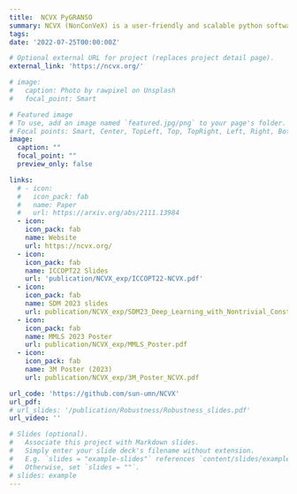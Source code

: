 ```yaml
---
title:  NCVX PyGRANSO 
summary: NCVX (NonConVeX) is a user-friendly and scalable python software package targeting general nonsmooth NCVX problems with nonsmooth constraints. 
tags: 
date: '2022-07-25T00:00:00Z'

# Optional external URL for project (replaces project detail page).
external_link: 'https://ncvx.org/'

# image:
#   caption: Photo by rawpixel on Unsplash
#   focal_point: Smart

# Featured image
# To use, add an image named `featured.jpg/png` to your page's folder.
# Focal points: Smart, Center, TopLeft, Top, TopRight, Left, Right, BottomLeft, Bottom, BottomRight.
image:
  caption: ""
  focal_point: ""
  preview_only: false

links:
  # - icon: 
  #   icon_pack: fab
  #   name: Paper
  #   url: https://arxiv.org/abs/2111.13984
  - icon: 
    icon_pack: fab
    name: Website
    url: https://ncvx.org/
  - icon: 
    icon_pack: fab
    name: ICCOPT22 Slides
    url: 'publication/NCVX_exp/ICCOPT22-NCVX.pdf'
  - icon: 
    icon_pack: fab
    name: SDM 2023 slides
    url: publication/NCVX_exp/SDM23_Deep_Learning_with_Nontrivial_Constraints.pdf
  - icon: 
    icon_pack: fab
    name: MMLS 2023 Poster
    url: publication/NCVX_exp/MMLS_Poster.pdf
  - icon: 
    icon_pack: fab
    name: 3M Poster (2023)
    url: publication/NCVX_exp/3M_Poster_NCVX.pdf

url_code: 'https://github.com/sun-umn/NCVX'
url_pdf: 
# url_slides: '/publication/Robustness/Robustness_slides.pdf'
url_video: ''

# Slides (optional).
#   Associate this project with Markdown slides.
#   Simply enter your slide deck's filename without extension.
#   E.g. `slides = "example-slides"` references `content/slides/example-slides.md`.
#   Otherwise, set `slides = ""`.
# slides: example
---
```



